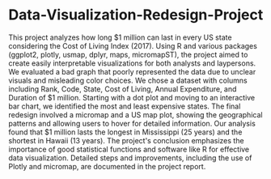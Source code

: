 # Data-Visualization-Redesign-Project
This project analyzes how long $1 million can last in every US state considering the Cost of Living Index (2017). Using R and various packages (ggplot2, plotly, usmap, dplyr, maps, micromapST), the project aimed to create easily interpretable visualizations for both analysts and laypersons. We evaluated a bad graph that poorly represented the data due to unclear visuals and misleading color choices. We chose a dataset with columns including Rank, Code, State, Cost of Living, Annual Expenditure, and Duration of $1 million. Starting with a dot plot and moving to an interactive bar chart, we identified the most and least expensive states. The final redesign involved a micromap and a US map plot, showing the geographical patterns and allowing users to hover for detailed information. Our analysis found that $1 million lasts the longest in Mississippi (25 years) and the shortest in Hawaii (13 years). The project's conclusion emphasizes the importance of good statistical functions and software like R for effective data visualization. Detailed steps and improvements, including the use of Plotly and micromap, are documented in the project report. 
